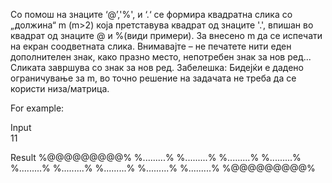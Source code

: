 Со помош на знаците ‘@’,'%', и ‘.‘ се формира квадратна слика со „должина“ m (m>2) која претставува квадрат од знаците '.', впишан во квадрат од знаците @ и %(види примери). За внесено m да се испечати на екран соодветната слика. Внимавајте – не печатете нити еден дополнителен знак, како празно место, непотребен знак за нов ред... Сликата завршува со знак за нов ред. Забелешка: Бидејќи е дадено ограничување за m, во точно решение на задачата не треба да се користи низа/матрица.

For example:

Input	
11

Result
%@@@@@@@@@%
%.........%
%.........%
%.........%
%.........%
%.........%
%.........%
%.........%
%.........%
%.........%
%@@@@@@@@@%